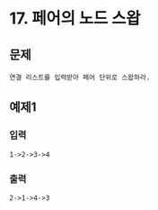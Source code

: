 # 17. 페어의 노드 스왑
## 문제
```
연결 리스트를 입력받아 페어 단위로 스왑하라.
```

## 예제1
### 입력
```
1->2->3->4
```

### 출력
```
2->1->4->3
```
